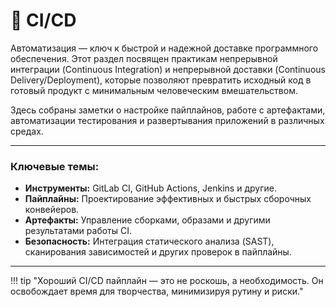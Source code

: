 # 🚀 CI/CD

Автоматизация — ключ к быстрой и надежной доставке программного обеспечения. Этот раздел посвящен практикам непрерывной интеграции (Continuous Integration) и непрерывной доставки (Continuous Delivery/Deployment), которые позволяют превратить исходный код в готовый продукт с минимальным человеческим вмешательством.

Здесь собраны заметки о настройке пайплайнов, работе с артефактами, автоматизации тестирования и развертывания приложений в различных средах.

---

### Ключевые темы:

*   **Инструменты:** GitLab CI, GitHub Actions, Jenkins и другие.
*   **Пайплайны:** Проектирование эффективных и быстрых сборочных конвейеров.
*   **Артефакты:** Управление сборками, образами и другими результатами работы CI.
*   **Безопасность:** Интеграция статического анализа (SAST), сканирования зависимостей и других проверок в пайплайны.

---

!!! tip "Хороший CI/CD пайплайн — это не роскошь, а необходимость. Он освобождает время для творчества, минимизируя рутину и риски."